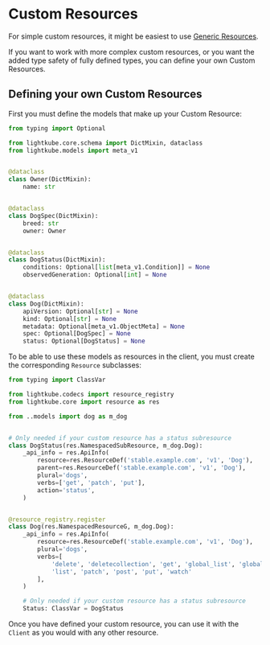 # Custom Resources

For simple custom resources, it might be easiest to use [Generic Resources](generic-resources.md).

If you want to work with more complex custom resources, or you want the added type safety of fully defined types, you can define your own Custom Resources.

## Defining your own Custom Resources

First you must define the models that make up your Custom Resource:

```python
from typing import Optional

from lightkube.core.schema import DictMixin, dataclass
from lightkube.models import meta_v1


@dataclass
class Owner(DictMixin):
    name: str


@dataclass
class DogSpec(DictMixin):
    breed: str
    owner: Owner


@dataclass
class DogStatus(DictMixin):
    conditions: Optional[list[meta_v1.Condition]] = None
    observedGeneration: Optional[int] = None


@dataclass
class Dog(DictMixin):
    apiVersion: Optional[str] = None
    kind: Optional[str] = None
    metadata: Optional[meta_v1.ObjectMeta] = None
    spec: Optional[DogSpec] = None
    status: Optional[DogStatus] = None
```

To be able to use these models as resources in the client, you must create the corresponding `Resource` subclasses:

```python
from typing import ClassVar

from lightkube.codecs import resource_registry
from lightkube.core import resource as res

from ..models import dog as m_dog


# Only needed if your custom resource has a status subresource
class DogStatus(res.NamespacedSubResource, m_dog.Dog):
    _api_info = res.ApiInfo(
        resource=res.ResourceDef('stable.example.com', 'v1', 'Dog'),
        parent=res.ResourceDef('stable.example.com', 'v1', 'Dog'),
        plural='dogs',
        verbs=['get', 'patch', 'put'],
        action='status',
    )


@resource_registry.register
class Dog(res.NamespacedResourceG, m_dog.Dog):
    _api_info = res.ApiInfo(
        resource=res.ResourceDef('stable.example.com', 'v1', 'Dog'),
        plural='dogs',
        verbs=[
            'delete', 'deletecollection', 'get', 'global_list', 'global_watch', 
            'list', 'patch', 'post', 'put', 'watch'
        ],
    )

    # Only needed if your custom resource has a status subresource
    Status: ClassVar = DogStatus
```

Once you have defined your custom resource, you can use it with the `Client` as you would with any other resource.
